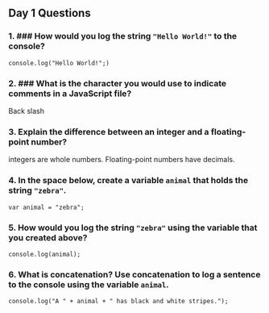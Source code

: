 ## Day 1 Questions

### 1. ### How would you log the string `"Hello World!"` to the console?
```
console.log("Hello World!";)
```


### 2. ### What is the character you would use to indicate comments in a JavaScript file?
Back slash


### 3. Explain the difference between an integer and a floating-point number?
integers are whole numbers. Floating-point numbers have decimals.

### 4. In the space below, create a variable `animal` that holds the string `"zebra"`.
```
var animal = "zebra";
```

### 5. How would you log the string `"zebra"` using the variable that you created above?
```
console.log(animal);
```


### 6. What is concatenation? Use concatenation to log a sentence to the console using the variable `animal`.
```
console.log("A " + animal + " has black and white stripes.");
```
